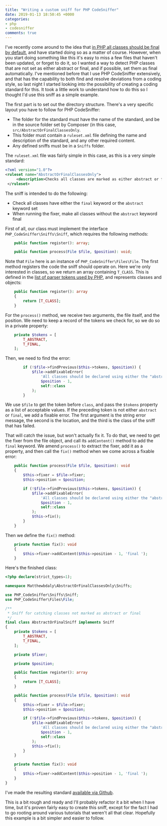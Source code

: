 ```yaml
---
title: "Writing a custom sniff for PHP CodeSniffer"
date: 2019-01-13 18:50:45 +0000
categories:
- php
- codesniffer
comments: true
---
```


I've recently come around to the idea that [in PHP all classes should be final by default](https://matthiasnoback.nl/2018/09/final-classes-by-default-why/), and have started doing so as a matter of course. However, when you start doing something like this it's easy to miss a few files that haven't been updated, or forget to do it, so I wanted a way to detect PHP classes that are not set as either abstract or final, and if possible, set them as final automatically. I've mentioned before that I use PHP CodeSniffer extensively, and that has the capability to both find and resolve deviations from a coding style, so last night I started looking into the possibility of creating a coding standard for this. It took a little work to understand how to do this so I thought I'd use this sniff as a simple example.

The first part is to set out the directory structure. There's a very specific layout you have to follow for PHP CodeSniffer:

* The folder for the standard must have the name of the standard, and be in the source folder set by Composer (in this case, `src/AbstractOrFinalClassesOnly`.
* This folder must contain a `ruleset.xml` file defining the name and description of the standard, and any other required content.
* Any defined sniffs must be in a `Sniffs` folder.

The `ruleset.xml` file was fairly simple in this case, as this is a very simple standard:

```xml
<?xml version="1.0"?>
<ruleset name="AbstractOrFinalClassesOnly">
     <description>Checks all classes are marked as either abstract or final.</description>
 </ruleset>
```

The sniff is intended to do the following:

* Check all classes have either the `final` keyword or the `abstract` keyword set
* When running the fixer, make all classes without the `abstract` keyword final

First of all, our class must implement the interface `PHP_CodeSniffer\Sniffs\Sniff`, which requires the following methods:

```php
    public function register(): array;

    public function process(File $file, $position): void;
```

Note that `File` here is an instance of `PHP_CodeSniffer\Files\File`. The first method registers the code the sniff should operate on. Here we're only interested in classes, so we return an array containing `T_CLASS`. This is defined in the [list of parser tokens used by PHP](https://secure.php.net/manual/en/tokens.php), and represents classes and objects:

```php
    public function register(): array
    {
        return [T_CLASS];
    }
```

For the `process()` method, we receive two arguments, the file itself, and the position. We need to keep a record of the tokens we check for, so we do so in a private property:

```php
    private $tokens = [
        T_ABSTRACT,
        T_FINAL,
    ];
```

Then, we need to find the error:

```php
        if (!$file->findPrevious($this->tokens, $position)) {
            $file->addFixableError(
                'All classes should be declared using either the "abstract" or "final" keyword',
                $position - 1,
                self::class
            );
        }
```

We use `$file` to get the token before `class`, and pass the `$tokens` property as a list of acceptable values. If the preceding token is not either `abstract` or `final`, we add a fixable error. The first argument is the string error message, the second is the location, and the third is the class of the sniff that has failed.

That will catch the issue, but won't actually fix it. To do that, we need to get the fixer from the file object, and call its `addContent()` method to add the `final` keyword. We amend `process()` to extract the fixer, add it as a property, and then call the `fix()` method when we come across a fixable error:

```php
    public function process(File $file, $position): void
    {
        $this->fixer = $file->fixer;
        $this->position = $position;

        if (!$file->findPrevious($this->tokens, $position)) {
            $file->addFixableError(
                'All classes should be declared using either the "abstract" or "final" keyword',
                $position - 1,
                self::class
            );
            $this->fix();
        }
    }
```

Then we define the `fix()` method:

```php
    private function fix(): void
    {
        $this->fixer->addContent($this->position - 1, 'final ');
    }
```

Here's the finished class:

```php
<?php declare(strict_types=1);

namespace Matthewbdaly\AbstractOrFinalClassesOnly\Sniffs;

use PHP_CodeSniffer\Sniffs\Sniff;
use PHP_CodeSniffer\Files\File;

/**
 * Sniff for catching classes not marked as abstract or final
 */
final class AbstractOrFinalSniff implements Sniff
{
    private $tokens = [
        T_ABSTRACT,
        T_FINAL,
    ];

    private $fixer;

    private $position;

    public function register(): array
    {
        return [T_CLASS];
    }

    public function process(File $file, $position): void
    {
        $this->fixer = $file->fixer;
        $this->position = $position;

        if (!$file->findPrevious($this->tokens, $position)) {
            $file->addFixableError(
                'All classes should be declared using either the "abstract" or "final" keyword',
                $position - 1,
                self::class
            );
            $this->fix();
        }
    }

    private function fix(): void
    {
        $this->fixer->addContent($this->position - 1, 'final ');
    }
}
```

I've made the resulting standard [available via Github](https://github.com/matthewbdaly/abstract-or-final-sniff).

This is a bit rough and ready and I'll probably refactor it a bit when I have time, but it's proven fairly easy to create this sniff, except for the fact I had to go rooting around various tutorials that weren't all that clear. Hopefully this example is a bit simpler and easier to follow.
